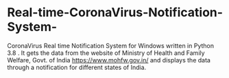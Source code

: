 # Real-time-CoronaVirus-Notification-System-
CoronaVirus Real time Notification System for Windows written in Python 3.8 . It gets the data from the website of Ministry of Health and Family Welfare, Govt. of India  https://www.mohfw.gov.in/  and displays the data through a notification for different states of India.
